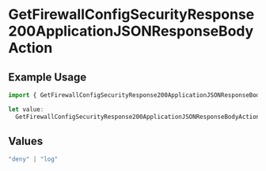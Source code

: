 # GetFirewallConfigSecurityResponse200ApplicationJSONResponseBodyAction

## Example Usage

```typescript
import { GetFirewallConfigSecurityResponse200ApplicationJSONResponseBodyAction } from "@vercel/sdk/models/operations/getfirewallconfig.js";

let value:
  GetFirewallConfigSecurityResponse200ApplicationJSONResponseBodyAction = "log";
```

## Values

```typescript
"deny" | "log"
```